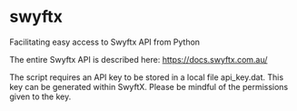 # swyftx
Facilitating easy access to Swyftx API from Python

The entire Swyftx API is described here: https://docs.swyftx.com.au/

The script requires an API key to be stored in a local file api_key.dat. This key can be generated within SwyftX. Please be mindful of the permissions given to the key.
